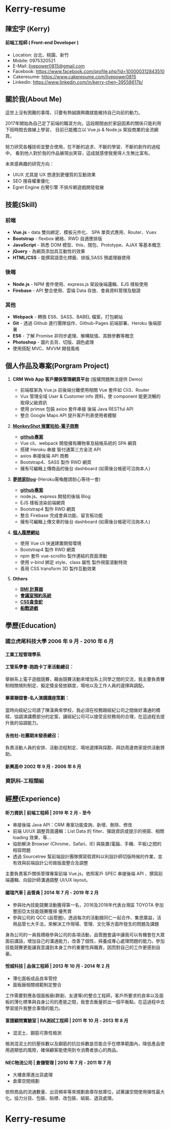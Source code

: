 # Kerry-resume

## 陳宏宇 (Kerry)
#### 前端工程師 ( Front-end Developer )
* Location: 台北、桃園、新竹
* Mobile: 0975320521
* E-Mail: livepower0815@gmail.com
* Facebook: https://www.facebook.com/profile.php?id=100000312843510
* Cakeresume: https://www.cakeresume.com/livepower0815
* Linkedin: https://www.linkedin.com/in/kerry-chen-39558617b/

## 關於我(About Me)
這世上沒有困難的事情，只要有熱誠跟興趣就能維持自己向前的動力。

2017年開始為自己定了前端的職涯方向，這段期間由於家庭因素的關係只能利用下班時間去做線上學習，
目前已能獨立以 Vue.js & Node.js 架設商業的金流網頁。

努力研究各種技術並整合使用，在不斷的追求、不斷的學習、不斷的創作的過程中，
看到他人對於我的作品展現出笑容，這成就感使我覺得人生無比富有。

未來感興趣的研究方向：
* UIUX 尤其是 UX 想達到更優質的互動效果
* SEO 搜尋權重優化
* Egret Engine 白鷺引擎 不排斥朝遊戲開發發展

## 技能(Skill)
### 前端
* **Vue.js** - data 雙向綁定、模板元件化、 SPA 單頁式應用、Router、Vuex
* **Bootstrap** - flexbox 網格、RWD 自適應排版
* **JavaScript** - 熟悉 DOM 模型、this、閉包、Prototype、AJAX 等基本概念
* **jQuery** - 為網頁添加具互動性的效果
* **HTML/CSS** - 能撰寫語意化標籤、排版,SASS 預處理器使用

### 後端
* **Node.js** - NPM 套件使用、express.js 架設後端邏輯、EJS 樣板使用
* **Firebase** -  API 整合使用、雲端 Data 存放、會員資料管理及驗證

### 其他
* **Webpack** - 轉換 ES6、SASS、BABEL 檔案，打包網站
* **Git** - 透過 Github 進行團隊協作、Github-Pages 前端部署、Heroku 後端部署
* **ES6** - 了解 Promise 非同步處理、解構賦值、其餘參數等概念
* **Photoshop** - 圖片去背、切版、調色處理
* 使用搭配 MVC、MVVM 開發風格

## 個人作品及專案(Porgram Project)
1. **CRM Web App 客戶關係管理網頁平台** (版權問題無法提供 Demo)
    * 前端框架為 Vue.js 前後端分離使用相關 Vue 套件如 Cli3、Router
    * Vux 管理全域 User & Customer info 資料，使 component 能更流暢的取得父級資訊
    * 使用 primse 包裝 axios 套件串接 後端 Java RESTful API
    * 整合 Google Maps API 提升客戶列表使用者體驗

2. [**MonkeyShot 猴寶拍拍-電子商務**](https://livepower0815.github.io/my-vue-cli3/dist/)
    * [**github專案**](https://github.com/livepower0815/my-vue-cli3)
    * Vue cli、webpack 開發擁有購物車及結帳系統的 SPA 網頁
    * 搭建 Heroku 串接 智付通第三方金流 API 
    * axios 串接後端 API 商務
    * Bootstrap4、SASS 製作 RWD 網頁
    * 擁有可編輯上傳商品的後台 dashboard (如需後台帳密可洽詢本人)

3. [**夢想家Blog**](https://limitless-wildwood-49993.herokuapp.com/)-(Heroku需喚醒請耐心等待一會)
    * [**github專案**](https://github.com/livepower0815/myBlogApp)
    * node.js、express 開發的後端 Blog
    * EJS 樣板渲染前端網頁
    * Bootstrap4 製作 RWD 網頁
    * 整合 Firebase 完成會員功能、留言板功能
    * 擁有可編輯上傳文章的後台 dashboard (如需後台帳密可洽詢本人)

4. [**個人履歷網站**](https://livepower0815.github.io/my-resume/dist/)
    * 使用 Vue cli 快速建置開發環境
    * Bootstrap4 製作 RWD 網頁
    * npm 套件 vue-scrollto 製作連結的頁面滑動
    * 使用 v-bind 綁定 style、class 屬性 製作視窗滾動特效
    * 善用 CSS transform 3D 製作互動效果


5. **Others**
    * [**BMI 計算器**](https://livepower0815.github.io/test1/hexSchool/day17(BMI計算)/)
    * [**會議室預約系統**](https://livepower0815.github.io/test1/meetingRoom/)
    * [**CSS貪食蛇**](https://livepower0815.github.io/test1/snakeGame/)
    * [**船戰遊戲**](https://livepower0815.github.io/test1/hexSchool/the%20first%20days/battleShip.html)


## 學歷(Education)
### 國立虎尾科技大學 2006 年 9 月 - 2010 年 6 月
#### 工業工程管理學系

#### 工管系學會-跑跑卡丁車活動總召：
舉辦系上電子遊戲競賽，藉由競賽活動來增加系上同學之間的交流，我主要負責賽制相關規則制定、擬定獎金發放額度，場地以及工作人員的選擇與調配。

#### 畢業聯誼會-名人演講講座策劃：
當時向經紀公司請了陳漢典來學校，我必須在校務跟經紀公司之間做好溝通的橋樑，協調演講費部分的定案，讓經紀公司可以接受且校務局的合理，在這過程去提升我的協調能力。

#### 吉他社-社團期末發表總召：
負責活動人員的安排、活動流程制定、場地選擇與探勘、拜訪周邊商家提供活動贊助。

#### 新興高中 2002 年 9 月 - 2006 年 6 月
### 資訊科-工程類組

## 經歷(Experience)
#### 昕力資訊 | 前端工程師 | 2019 年 2 月 - 至今
* 串接後端 Java API：CRM 專案功能查詢、新增、刪除、修改
* 前端 UI/UX 調整頁面邏輯：List Data 的 filter、彈跳資訊或提示的視窗、相關 loading 效果、等...
* 協助解決 Browser (Chrome、Safari、IE) 與裝置(電腦、手機、平板)之間的相容問題
* 透過 Sourcetree 幫前端設計團隊撰寫假資料以利設計師切版時候的作業，並有效與前端設計公司做版面整合及調整

主要負責客戶關係管理專案前端 Vue.js，依照客戶 SPEC 串接後端 API 、撰寫前端邏輯、向設計師溝通調整 UI/UX layout。

#### 國瑞汽車 | 品管員 | 2014 年 7 月 - 2019 年 2 月
* 參與社內技能競賽活動獲得第一名，2016及2018年代表台灣區 TOYOTA 參加豐田亞太技能競賽獲得 優秀賞
* 參與公司的 QCC (品管圈)，透過每次的活動跟同仁一起合作、集思廣益，活用品管七大手法，來解決工作現場、管理、文化等方面所發生的問題及課題

身為公司的一員我積極參與公司的各項活動，品管圈會議中讓我可以有機會在大眾面前講話，增加自己的溝通能力，改善了個性，與養成專心處理問題的能力。參加技能競賽更能讓我意識到本身工作的重要性與職責，因而對自己的工作更感到自豪。

#### 悅城科技 | 品保工程師 | 2013 年 10 月 - 2014 年 2 月
* 薄化面板成品良率管控
* 面板廠相關規範制定整合

工作需要對應各個面板廠(群創、友達等)的整合工程師，客戶所要求的良率以及面板的薄化標準與自身公司的產能之間，我會去衡量抓出一個平衡點，在這過程中去學習提升我整合事情的能力。

#### 富捷顧問實驗室 | RA測試工程師 | 2011 年 10 月 - 2013 年 8 月
* 混泥土、鋼筋可靠性檢測

檢測混泥土的抗壓係數以及鋼筋的抗拉係數是否能合乎在標準範圍內，降低產品使用週期低的風險，確保顧客能使用到令消費者放心的商品。


#### NEC物流公司 | 倉儲管理 | 2010 年 7 月 - 2011 年 7 月
* 大樓倉庫進出貨處理
* 倉庫空間規劃

依照商品的流通數量、出貨頻率等來規劃倉庫存放庫位，試著讓空間使用彈性最大化。協力分貨、包裝、貼標、改包裝、組裝、退貨處理。




# Kerry-resume
